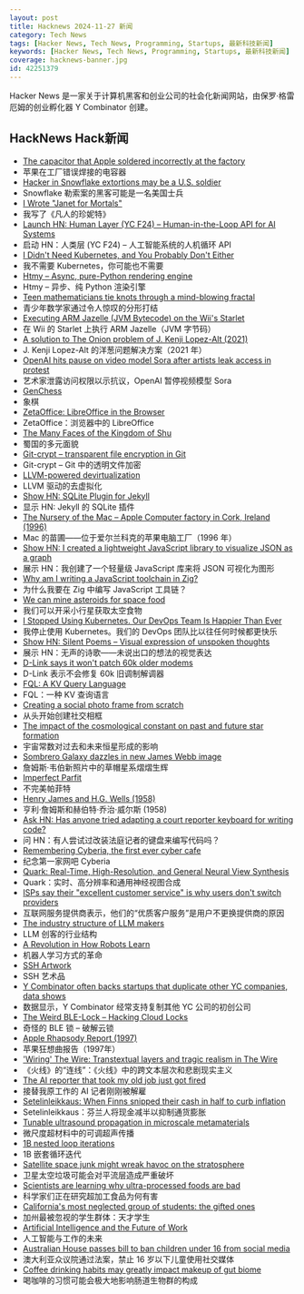 ```yaml
---
layout: post
title: Hacknews 2024-11-27 新闻
category: Tech News
tags: [Hacker News, Tech News, Programming, Startups, 最新科技新闻]
keywords: [Hacker News, Tech News, Programming, Startups, 最新科技新闻]
coverage: hacknews-banner.jpg
id: 42251379
---
```


Hacker News 是一家关于计算机黑客和创业公司的社会化新闻网站，由保罗·格雷厄姆的创业孵化器 Y Combinator 创建。

## HackNews Hack新闻

- [The capacitor that Apple soldered incorrectly at the factory](https://www.downtowndougbrown.com/2024/11/the-capacitor-that-apple-soldered-incorrectly-at-the-factory/)
- 苹果在工厂错误焊接的电容器
- [Hacker in Snowflake extortions may be a U.S. soldier](https://krebsonsecurity.com/2024/11/hacker-in-snowflake-extortions-may-be-a-u-s-soldier/)
- Snowflake 勒索案的黑客可能是一名美国士兵
- [I Wrote "Janet for Mortals"](https://ianthehenry.com/posts/janet-for-mortals/)
- 我写了《凡人的珍妮特》
- [Launch HN: Human Layer (YC F24) – Human-in-the-Loop API for AI Systems]()
- 启动 HN：人类层 (YC F24) – 人工智能系统的人机循环 API
- [I Didn't Need Kubernetes, and You Probably Don't Either](https://benhouston3d.com/blog/why-i-left-kubernetes-for-google-cloud-run)
- 我不需要 Kubernetes，你可能也不需要
- [Htmy – Async, pure-Python rendering engine](https://volfpeter.github.io/htmy/)
- Htmy – 异步、纯 Python 渲染引擎
- [Teen mathematicians tie knots through a mind-blowing fractal](https://www.quantamagazine.org/teen-mathematicians-tie-knots-through-a-mind-blowing-fractal-20241126/)
- 青少年数学家通过令人惊叹的分形打结
- [Executing ARM Jazelle (JVM Bytecode) on the Wii's Starlet](https://github.com/thamugadi/jazelle-wii)
- 在 Wii 的 Starlet 上执行 ARM Jazelle（JVM 字节码）
- [A solution to The Onion problem of J. Kenji Lopez-Alt (2021)](https://medium.com/@drspoulsen/a-solution-to-the-onion-problem-of-j-kenji-l%C3%B3pez-alt-c3c4ab22e67c)
- J. Kenji Lopez-Alt 的洋葱问题解决方案（2021 年）
- [OpenAI hits pause on video model Sora after artists leak access in protest](https://www.washingtonpost.com/technology/2024/11/26/openai-sora-ai-video-model-artists-protest/)
- 艺术家泄露访问权限以示抗议，OpenAI 暂停视频模型 Sora
- [GenChess](https://labs.google/genchess)
- 象棋
- [ZetaOffice: LibreOffice in the Browser](https://zetaoffice.net/)
- ZetaOffice：浏览器中的 LibreOffice
- [The Many Faces of the Kingdom of Shu](https://archaeology.org/issues/november-december-2024/features/the-many-faces-of-the-kingdom-of-shu/)
- 蜀国的多元面貌
- [Git-crypt – transparent file encryption in Git](https://www.agwa.name/projects/git-crypt/)
- Git-crypt – Git 中的透明文件加密
- [LLVM-powered devirtualization](https://blog.thalium.re/posts/llvm-powered-devirtualization/)
- LLVM 驱动的去虚拟化
- [Show HN: SQLite Plugin for Jekyll](https://github.com/captn3m0/jekyll-sqlite)
- 显示 HN: Jekyll 的 SQLite 插件
- [The Nursery of the Mac – Apple Computer factory in Cork, Ireland (1996)](http://www.rgaros.nl/computers/apple-cork/report-en.html)
- Mac 的苗圃——位于爱尔兰科克的苹果电脑工厂（1996 年）
- [Show HN: I created a lightweight JavaScript library to visualize JSON as a graph](https://github.com/xzitlou/jsontr.ee)
- 展示 HN：我创建了一个轻量级 JavaScript 库来将 JSON 可视化为图形
- [Why am I writing a JavaScript toolchain in Zig?](https://injuly.in/blog/announcing-jam/index.html)
- 为什么我要在 Zig 中编写 JavaScript 工具链？
- [We can mine asteroids for space food](https://www.cambridge.org/core/journals/international-journal-of-astrobiology/article/how-we-can-mine-asteroids-for-space-food/9EF3C4FA6F32368D09994EB7910C7035)
- 我们可以开采小行星获取太空食物
- [I Stopped Using Kubernetes. Our DevOps Team Is Happier Than Ever](https://blog.stackademic.com/i-stopped-using-kubernetes-our-devops-team-is-happier-than-ever-a5519f916ec0)
- 我停止使用 Kubernetes。我们的 DevOps 团队比以往任何时候都更快乐
- [Show HN: Silent Poems – Visual expression of unspoken thoughts](https://silentpoems.net/)
- 展示 HN：无声的诗歌——未说出口的想法的视觉表达
- [D-Link says it won't patch 60k older modems](https://www.techradar.com/pro/security/d-link-says-it-wont-patch-60-000-older-modems-as-theyre-not-worth-saving)
- D-Link 表示不会修复 60k 旧调制解调器
- [FQL: A KV Query Language](https://github.com/janderland/fql)
- FQL：一种 KV 查询语言
- [Creating a social photo frame from scratch](https://insignificantdatascience.substack.com/p/creating-a-custom-social-photo-frame)
- 从头开始创建社交相框
- [The impact of the cosmological constant on past and future star formation](https://academic.oup.com/mnras/article/535/2/1449/7896079)
- 宇宙常数对过去和未来恒星形成的影响
- [Sombrero Galaxy dazzles in new James Webb image](https://science.nasa.gov/missions/webb/hats-off-to-nasas-webb-sombrero-galaxy-dazzles-in-new-image/)
- 詹姆斯·韦伯新照片中的草帽星系熠熠生辉
- [Imperfect Parfit](https://philosophersmag.com/imperfect-parfit/)
- 不完美帕菲特
- [Henry James and H.G. Wells (1958)](https://www.bopsecrets.org/rexroth/essays/james-wells.htm)
- 亨利·詹姆斯和赫伯特·乔治·威尔斯 (1958)
- [Ask HN: Has anyone tried adapting a court reporter keyboard for writing code?]()
- 问 HN：有人尝试过改装法庭记者的键盘来编写代码吗？
- [Remembering Cyberia, the first ever cyber cafe](https://www.vice.com/en/article/worlds-first-ever-cyber-cafe-cyberia-london/)
- 纪念第一家网吧 Cyber​​ia
- [Quark: Real-Time, High-Resolution, and General Neural View Synthesis](https://quark-3d.github.io/)
- Quark：实时、高分辨率和通用神经视图合成
- [ISPs say their "excellent customer service" is why users don't switch providers](https://arstechnica.com/tech-policy/2024/11/isps-say-their-excellent-customer-service-is-why-users-dont-switch-providers/)
- 互联网服务提供商表示，他们的“优质客户服务”是用户不更换提供商的原因
- [The industry structure of LLM makers](https://calpaterson.com/porter.html)
- LLM 创客的行业结构
- [A Revolution in How Robots Learn](https://www.newyorker.com/magazine/2024/12/02/a-revolution-in-how-robots-learn)
- 机器人学习方式的革命
- [SSH Artwork](https://github.com/villasv/ssh-artwork)
- SSH 艺术品
- [Y Combinator often backs startups that duplicate other YC companies, data shows](https://techcrunch.com/2024/11/22/y-combinator-often-backs-startups-that-duplicate-other-yc-companies-data-shows-its-not-just-ai-code-editors/)
- 数据显示，Y Combinator 经常支持复制其他 YC 公司的初创公司
- [The Weird BLE-Lock – Hacking Cloud Locks](https://nv1t.github.io/blog/the-weired-ble-lock/)
- 奇怪的 BLE 锁 – 破解云锁
- [Apple Rhapsody Report (1997)](https://www.uvm.edu/~sjc/raposody.html)
- 苹果狂想曲报告（1997年）
- ['Wiring' The Wire: Transtextual layers and tragic realism in The Wire](https://scholar.google.com/citations?view_op=view_citation&hl=en&user=UgSR4RsAAAAJ&citation_for_view=UgSR4RsAAAAJ:vDijr-p_gm4C)
- 《火线》的“连线”：《火线》中的跨文本层次和悲剧现实主义
- [The AI reporter that took my old job just got fired](https://www.wired.com/story/the-ai-reporter-who-took-my-old-job-just-got-fired/)
- 接替我原工作的 AI 记者刚刚被解雇
- [Setelinleikkaus: When Finns snipped their cash in half to curb inflation](http://jpkoning.blogspot.com/2024/11/setelinleikkaus-when-finns-snipped.html)
- Setelinleikkaus：芬兰人将现金减半以抑制通货膨胀
- [Tunable ultrasound propagation in microscale metamaterials](https://news.mit.edu/2024/tunable-ultrasound-propagation-microscale-metamaterials-1120)
- 微尺度超材料中的可调超声传播
- [1B nested loop iterations](https://benjdd.com/languages/)
- 1B 嵌套循环迭代
- [Satellite space junk might wreak havoc on the stratosphere](https://www.sciencenews.org/article/satellite-space-junk-havoc-stratosphere)
- 卫星太空垃圾可能会对平流层造成严重破坏
- [Scientists are learning why ultra-processed foods are bad](https://www.economist.com/science-and-technology/2024/11/25/scientists-are-learning-why-ultra-processed-foods-are-bad-for-you)
- 科学家们正在研究超加工食品为何有害
- [California's most neglected group of students: the gifted ones](https://www.latimes.com/opinion/story/2024-11-18/special-education-schools-gifted)
- 加州最被忽视的学生群体：天才学生
- [Artificial Intelligence and the Future of Work](https://nap.nationalacademies.org/resource/27644/interactive/)
- 人工智能与工作的未来
- [Australian House passes bill to ban children under 16 from social media](https://apnews.com/article/australia-social-media-young-children-bf0ca2aedaf61b71fe335421240e94c4)
- 澳大利亚众议院通过法案，禁止 16 岁以下儿童使用社交媒体
- [Coffee drinking habits may greatly impact makeup of gut biome](https://medicalxpress.com/news/2024-11-coffee-habits-greatly-impact-makeup.html)
- 喝咖啡的习惯可能会极大地影响肠道生物群的构成

